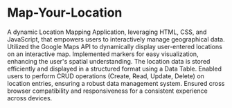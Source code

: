 # Map-Your-Location
A dynamic Location Mapping Application, leveraging HTML, CSS, and 
JavaScript, that empowers users to interactively manage geographical data. Utilized the Google Maps API 
to dynamically display user-entered locations on an interactive map. Implemented markers for easy visualization, enhancing the user's spatial understanding. The location data is stored efficiently and displayed in a structured format using a Data Table. Enabled users to perform CRUD operations (Create, Read, Update, Delete) on location entries, ensuring a robust data management system. Ensured cross browser compatibility and responsiveness for a consistent experience across devices.    
